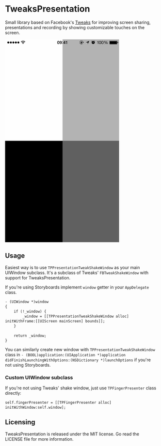 # TweaksPresentation

Small library based on Facebook's [Tweaks](http://github.com/facebook/Tweaks/) for improving screen sharing, presentations and recording by showing customizable touches on the screen.

![TweaksPresentation.gif](TweaksPresentation.gif)

## Usage

Easiest way is to use `TPPresentationTweakShakeWindow` as your main UIWindow subclass. It's a subclass of Tweaks' `FBTweakShakeWindow` with support for TweaksPresentation.

If you're using Storyboards implement `window` getter in your `AppDelegate` class.

```objc
- (UIWindow *)window
{
    if (!_window) {
        _window = [[TPPresentationTweakShakeWindow alloc] initWithFrame:[[UIScreen mainScreen] bounds]];
    }
    
    return _window;
}

```

You can similarly create new window with `TPPresentationTweakShakeWindow` class in `- (BOOL)application:(UIApplication *)application didFinishLaunchingWithOptions:(NSDictionary *)launchOptions` if you're not using Storyboards.

### Custom UIWindow subclass

If you're not using Tweaks' shake window, just use `TPFingerPresenter` class directly:

```objc
self.fingerPresenter = [[TPFingerPresenter alloc] initWithWindow:self.window];
```

## Licensing

TweaksPresentation is released under the MIT license. Go read the LICENSE file for more information.